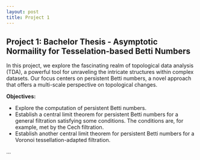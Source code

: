 ```yaml
---
layout: post
title: Project 1
---
```


## Project 1: Bachelor Thesis - Asymptotic Normaility for Tesselation-based Betti Numbers

In this project, we explore the fascinating realm of topological data analysis (TDA), a powerful tool for unraveling the intricate structures within complex datasets. Our focus centers on persistent Betti numbers, a novel approach that offers a multi-scale perspective on topological changes.

**Objectives:**

- Explore the computation of persistent Betti numbers.
- Establish a central limit theorem for persistent Betti numbers for a general filtration satisfying some conditions. The conditions are, for example, met by the Cech filtration.
- Establish another central limit theorem for persistent Betti numbers for a Voronoi tessellation-adapted filtration.

...

